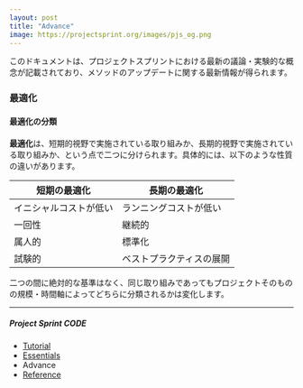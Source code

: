 ```yaml
---
layout: post
title: "Advance"
image: https://projectsprint.org/images/pjs_og.png
---
```


このドキュメントは、プロジェクトスプリントにおける最新の議論・実験的な概念が記載されており、メソッドのアップデートに関する最新情報が得られます。

### 最適化
#### 最適化の分類

**最適化**は、短期的視野で実施されている取り組みか、長期的視野で実施されている取り組みか、という点で二つに分けられます。具体的には、以下のような性質の違いがあります。

短期の最適化  | 長期の最適化
--|--
イニシャルコストが低い  | ランニングコストが低い
一回性  | 継続的
属人的  | 標準化
試験的  | ベストプラクティスの展開

二つの間に絶対的な基準はなく、同じ取り組みであってもプロジェクトそのものの規模・時間軸によってどちらに分類されるかは変化します。

---

##### Project Sprint CODE
- [Tutorial](./tutorial/index.md)
- [Essentials](./essentials.md)
- Advance
- [Reference](./reference.md)

